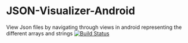 # JSON-Visualizer-Android
View Json files by navigating through views in android representing the different arrays and strings
[![Build Status](http://jenkins.metrafonic.com/job/JSON%20Visualizer%20Development/badge/icon)](http://jenkins.metrafonic.com/job/JSON%20Visualizer%20Development/)
